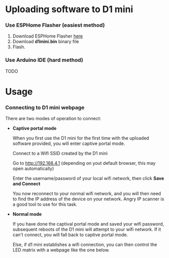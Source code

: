 # Uploading software to D1 mini

### Use ESPHome Flasher (easiest method)

1. Download ESPHome Flasher [here](https://github.com/esphome/esphome-flasher/releases)
2. Download **d1mini.bin** binary file
3. Flash.

### Use Arduino IDE (hard method)

TODO

# Usage

### Connecting to D1 mini webpage

There are two modes of operation to connect:

* **Captive portal mode** 
  
  When you first use the D1 mini for the first time with the uploaded software provided, you will enter captive portal mode.
  
  Connect to a Wifi SSID created by the D1 mini
  
  Go to http://192.168.4.1 (depending on yout default browser, this may open automatically)


  Enter the username/password of your local wifi network, then click **Save and Connect**

  You now reconnect to your normal wifi network, and you will then need to find the IP address of the device on your network.
  Angry IP scanner is a good tool to use for this task. 
  
* **Normal mode** 
  
  If you have done the captival portal mode and saved your wifi password, subsequent reboots of the D1 mini will
  attempt to your wifi network. If it can't connect, you will fall back to captive portal mode.
  
  Else, if d1 mini establishes a wifi connection, you can then control the LED matrix with a webpage like the one below.
